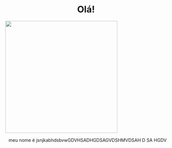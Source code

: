 

<h1 align="center">Olá!</h1>
 <img src="https://media.discordapp.net/attachments/816888490955636747/864919456953401354/31_Sem_Titulo_20210714034422.png?width=497&height=472"  width="350">
 <p align="right" style = "margin-bottom: 500pt">meu nome é jsnjkabhdsbvwGDVHSADHGDSAGVDSHMVDSAH D SA HGDV</p>
